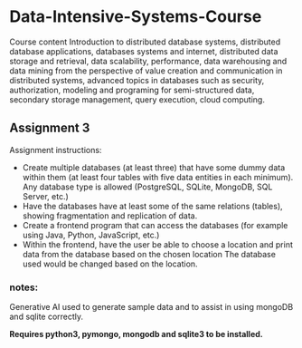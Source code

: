 # Data-Intensive-Systems-Course
Course content
Introduction to distributed database systems, distributed database applications, databases systems and internet, distributed data storage and retrieval, data scalability, performance, data warehousing and data mining from the perspective of value creation and communication in distributed systems, advanced topics in databases such as security, authorization, modeling and programing for semi-structured data, secondary storage management, query execution, cloud computing.


## Assignment 3
Assignment instructions:

- Create multiple databases (at least three) that have some dummy data within them (at least four tables with five data entities in each minimum).
Any database type is allowed (PostgreSQL, SQLite, MongoDB, SQL Server, etc.)
- Have the databases have at least some of the same relations (tables), showing fragmentation and replication of data.
- Create a frontend program that can access the databases (for example using Java, Python, JavaScript, etc.) 
- Within the frontend, have the user be able to choose a location and print data from the database based on the chosen location
The database used would be changed based on the location.

### notes:
Generative AI used to generate sample data and to assist in using mongoDB and sqlite correctly.

<b>Requires python3, pymongo, mongodb and sqlite3 to be installed.</b>
